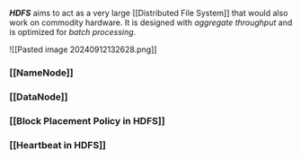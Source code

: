 ***HDFS*** aims to act as a very large [[Distributed File System]] that would also work on commodity hardware. It is designed with *aggregate throughput* and is optimized for *batch processing*.

![[Pasted image 20240912132628.png]]

### [[NameNode]]

### [[DataNode]]

### [[Block Placement Policy in HDFS]]

### [[Heartbeat in HDFS]]

